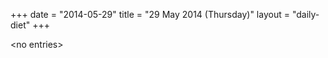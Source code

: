 +++
date = "2014-05-29"
title = "29 May 2014 (Thursday)"
layout = "daily-diet"
+++

<p>&lt;no entries&gt;</p>
